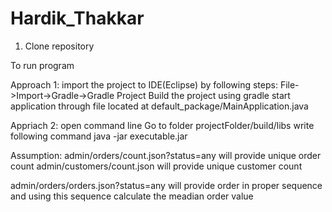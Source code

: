 # Hardik_Thakkar

1) Clone repository

To run program 

Approach 1: 
import the project to IDE(Eclipse) by following steps:
File->Import->Gradle->Gradle Project
Build the project using gradle
start application through file located at default_package/MainApplication.java

Appriach 2:
open command line 
Go to folder projectFolder/build/libs
write following command
java -jar executable.jar


Assumption:
admin/orders/count.json?status=any will provide unique order count
admin/customers/count.json will provide unique customer count

admin/orders/orders.json?status=any will provide order in proper sequence and using this sequence calculate the meadian order value
